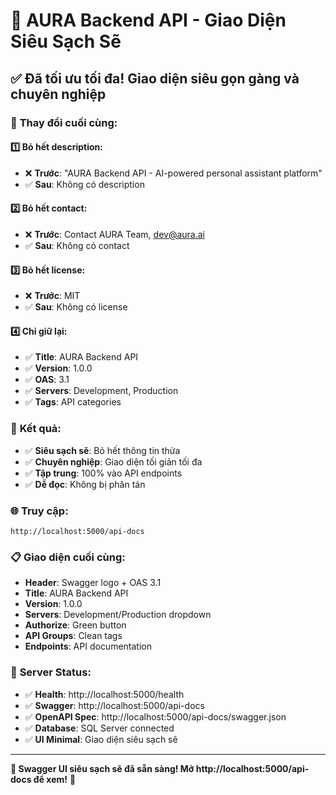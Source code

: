 # 🎨 AURA Backend API - Giao Diện Siêu Sạch Sẽ

## ✅ **Đã tối ưu tối đa! Giao diện siêu gọn gàng và chuyên nghiệp**

### 🎯 **Thay đổi cuối cùng:**

#### 1️⃣ **Bỏ hết description:**
- ❌ **Trước**: "AURA Backend API - AI-powered personal assistant platform"
- ✅ **Sau**: Không có description

#### 2️⃣ **Bỏ hết contact:**
- ❌ **Trước**: Contact AURA Team, dev@aura.ai
- ✅ **Sau**: Không có contact

#### 3️⃣ **Bỏ hết license:**
- ❌ **Trước**: MIT
- ✅ **Sau**: Không có license

#### 4️⃣ **Chỉ giữ lại:**
- ✅ **Title**: AURA Backend API
- ✅ **Version**: 1.0.0
- ✅ **OAS**: 3.1
- ✅ **Servers**: Development, Production
- ✅ **Tags**: API categories

### 🎨 **Kết quả:**
- ✅ **Siêu sạch sẽ**: Bỏ hết thông tin thừa
- ✅ **Chuyên nghiệp**: Giao diện tối giản tối đa
- ✅ **Tập trung**: 100% vào API endpoints
- ✅ **Dễ đọc**: Không bị phân tán

### 🌐 **Truy cập:**
```
http://localhost:5000/api-docs
```

### 📋 **Giao diện cuối cùng:**
- **Header**: Swagger logo + OAS 3.1
- **Title**: AURA Backend API
- **Version**: 1.0.0
- **Servers**: Development/Production dropdown
- **Authorize**: Green button
- **API Groups**: Clean tags
- **Endpoints**: API documentation

### 🚀 **Server Status:**
- ✅ **Health**: http://localhost:5000/health
- ✅ **Swagger**: http://localhost:5000/api-docs
- ✅ **OpenAPI Spec**: http://localhost:5000/api-docs/swagger.json
- ✅ **Database**: SQL Server connected
- ✅ **UI Minimal**: Giao diện siêu sạch sẽ

---

**🎉 Swagger UI siêu sạch sẽ đã sẵn sàng! Mở http://localhost:5000/api-docs để xem!** 🎉


